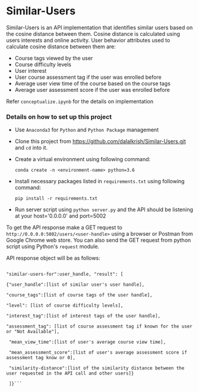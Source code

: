 # Similar-Users

Similar-Users is an API implementation that identifies similar users based on the cosine distance between them. Cosine distance is calculated using users interests and online activity. User behavior attributes used to calculate cosine distance between them are:

  - Course tags viewed by the user
  - Course difficulty levels
  - User interest
  - User course assessment tag if the user was enrolled before
  - Average user view time of the course based on the course tags
  - Average user assessment score if the user was enrolled before

Refer `conceptualize.ipynb` for the details on implementation

### Details on how to set up this project

  - Use `Anaconda3` for `Python` and `Python Package` management

  - Clone this project from https://github.com/dalalkrish/Similar-Users.git and `cd` into it.

  - Create a virtual environment using following command:

    `conda create -n <environment-name> python=3.6`

  - Install necessary packages listed in `requirements.txt` using following command:

    `pip install -r requirements.txt`

  - Run server script using `python server.py` and the API should be listening at your host='0.0.0.0' and port=5002

To get the API response make a GET request to `http://0.0.0.0:5002/users/<user-handle>` using a browser or Postman from Google Chrome web store. You can also send the GET request from python script using Python's `request` module.

API response object will be as follows:

```{

"similar-users-for":user_handle, "result": [

{"user_handle":[list of similar user's user handle],

"course_tags":[list of course tags of the user handle],

"level": [list of course difficulty levels],

"interest_tag":[list of interest tags of the user handle],

"assessment_tag": [list of course assessment tag if known for the user or "Not Available"],

 "mean_view_time":[list of user's average course view time],

 "mean_assessment_score":[list of user's average assessment score if assessment tag know or 0],

 "similarity-distance":[list of the similarity distance between the user requested in the API call and other users]}

 ]}```
